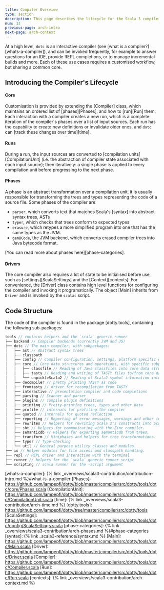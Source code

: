 ```yaml
---
title: Compiler Overview
type: section
description: This page describes the lifecycle for the Scala 3 compiler.
num: 13
previous-page: arch-intro
next-page: arch-context
---
```


At a high level, `dotc` is an interactive compiler (see [what is a compiler?][whats-a-compiler]),
and can be invoked frequently, for example to answer questions for an IDE, provide REPL completions,
or to manage incremental builds and more. Each of these use cases requires a customised
workflow, but sharing a common core.

## Introducing the Compiler's Lifecycle

#### Core
Customisation is provided by extending the [Compiler] class, which maintains an ordered
list of [phases][Phases], and how to [run][Run] them. Each interaction with a compiler
creates a new run, which is a complete iteration of the compiler's phases over a list
of input sources. Each run has the capability to create new definitions or
invalidate older ones, and `dotc` can [track these changes over time][time].

#### Runs
During a run, the input sources are converted to [compilation units][CompilationUnit] (i.e. the abstraction of
compiler state associated with each input source); then iteratively: a single phase is applied to
every compilation unit before progressing to the next phase.

#### Phases
A phase is an abstract transformation over a compilation unit, it is usually responsible
for transforming the trees and types representing the code of a source file. Some phases of
the compiler are:
- `parser`, which converts text that matches Scala's
  [syntax] into abstract syntax trees, ASTs
- `typer`, which checks that trees conform to expected types
- `erasure`, which retypes a more simplified program into one that has the same types as the JVM.
- `genBCode`, the JVM backend, which converts erased compiler trees into Java bytecode format.

[You can read more about phases here][phase-categories].

#### Drivers

The core compiler also requires a lot of state to be initialised before use, such as [settings][ScalaSettings]
and the [Context][contexts]. For convenience, the [Driver] class contains high level functions for
configuring the compiler and invoking it programatically. The object [Main] inherits from `Driver`
and is invoked by the `scalac` script.

## Code Structure

The code of the compiler is found in the package [dotty.tools],
containing the following sub-packages:
```scala
tools // contains helpers and the `scala` generic runner
├── backend // Compiler backends (currently JVM and JS)
├── dotc // The main compiler, with subpackages:
│   ├── ast // Abstract syntax trees
│   ├── classpath
│   ├── config // Compiler configuration, settings, platform specific definitions.
│   ├── core // Core data structures and operations, with specific subpackages for:
│   │   ├── classfile // Reading of Java classfiles into core data structures
│   │   ├── tasty // Reading and writing of TASTY files to/from core data structures
│   │   └── unpickleScala2 // Reading of Scala2 symbol information into core data structures
│   ├── decompiler // pretty printing TASTY as code
│   ├── fromtasty // driver for recompilation from TASTY
│   ├── interactive // presentation compiler and code completions
│   ├── parsing // Scanner and parser
│   ├── plugins // compile plugin definitions
│   ├── printing // Pretty-printing trees, types and other data
│   ├── profile // internals for profiling the compiler
│   ├── quoted // internals for quoted reflection
│   ├── reporting // Reporting of error messages, warnings and other info.
│   ├── rewrites // Helpers for rewriting Scala 2's constructs into Scala 3's.
│   ├── sbt // Helpers for communicating with the Zinc compiler.
│   ├── semanticdb // Helpers for exporting semanticdb from trees.
│   ├── transform // Miniphases and helpers for tree transformations.
│   ├── typer // Type-checking
│   └── util // General purpose utility classes and modules.
├── io // Helper modules for file access and classpath handling.
├── repl // REPL driver and interaction with the terminal
├── runner // helpers for the `scala` generic runner script
└── scripting // scala runner for the -script argument
```

[whats-a-compiler]: {% link _overviews/scala3-contribution/contribution-intro.md %}#what-is-a-compiler
[Phases]: https://github.com/lampepfl/dotty/blob/master/compiler/src/dotty/tools/dotc/core/Phases.scala
[CompilationUnit]: https://github.com/lampepfl/dotty/blob/master/compiler/src/dotty/tools/dotc/CompilationUnit.scala
[time]: {% link _overviews/scala3-contribution/arch-time.md %}
[dotty.tools]: https://github.com/lampepfl/dotty/tree/master/compiler/src/dotty/tools
[ScalaSettings]: https://github.com/lampepfl/dotty/blob/master/compiler/src/dotty/tools/dotc/config/ScalaSettings.scala
[phase-categories]: {% link _overviews/scala3-contribution/arch-phases.md %}#phase-categories
[syntax]: {% link _scala3-reference/syntax.md %}
[Main]: https://github.com/lampepfl/dotty/blob/master/compiler/src/dotty/tools/dotc/Main.scala
[Driver]: https://github.com/lampepfl/dotty/blob/master/compiler/src/dotty/tools/dotc/Driver.scala
[Compiler]: https://github.com/lampepfl/dotty/blob/master/compiler/src/dotty/tools/dotc/Compiler.scala
[Run]: https://github.com/lampepfl/dotty/blob/master/compiler/src/dotty/tools/dotc/Run.scala
[contexts]: {% link _overviews/scala3-contribution/arch-context.md %}
